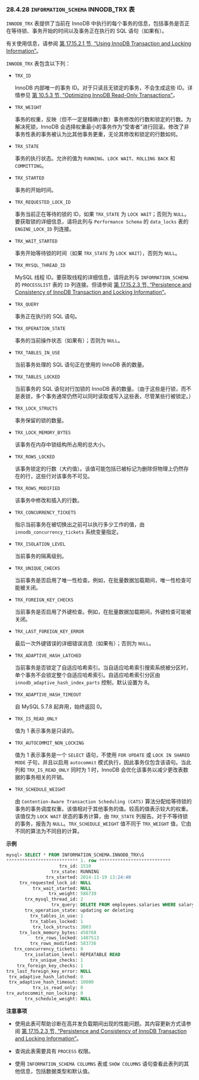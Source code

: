 ### 28.4.28 `INFORMATION_SCHEMA` INNODB_TRX 表

`INNODB_TRX` 表提供了当前在 InnoDB 中执行的每个事务的信息，包括事务是否正在等待锁、事务开始的时间以及事务正在执行的 SQL 语句（如果有）。

有关使用信息，请参阅 [第 17.15.2.1 节, “Using InnoDB Transaction and Locking Information”](#using-innodb-transaction-and-locking-information)。

`INNODB_TRX` 表包含以下列：

- `TRX_ID`

  InnoDB 内部唯一的事务 ID。对于只读且无锁定的事务，不会生成这些 ID。详情参见 [第 10.5.3 节, “Optimizing InnoDB Read-Only Transactions”](#optimizing-innodb-read-only-transactions)。

- `TRX_WEIGHT`

  事务的权重，反映（但不一定是精确计数）事务修改的行数和锁定的行数。为解决死锁，InnoDB 会选择权重最小的事务作为“受害者”进行回滚。修改了非事务性表的事务被认为比其他事务更重，无论其修改和锁定的行数如何。

- `TRX_STATE`

  事务的执行状态。允许的值为 `RUNNING`、`LOCK WAIT`、`ROLLING BACK` 和 `COMMITTING`。

- `TRX_STARTED`

  事务的开始时间。

- `TRX_REQUESTED_LOCK_ID`

  事务当前正在等待的锁的 ID，如果 `TRX_STATE` 为 `LOCK WAIT`；否则为 `NULL`。要获取锁的详细信息，请将此列与 `Performance Schema` 的 `data_locks` 表的 `ENGINE_LOCK_ID` 列连接。

- `TRX_WAIT_STARTED`

  事务开始等待锁的时间（如果 `TRX_STATE` 为 `LOCK WAIT`），否则为 `NULL`。

- `TRX_MYSQL_THREAD_ID`

  MySQL 线程 ID。要获取线程的详细信息，请将此列与 `INFORMATION_SCHEMA` 的 `PROCESSLIST` 表的 `ID` 列连接。但请参阅 [第 17.15.2.3 节, “Persistence and Consistency of InnoDB Transaction and Locking Information”](#persistence-and-consistency-of-innodb-transaction-and-locking-information)。

- `TRX_QUERY`

  事务正在执行的 SQL 语句。

- `TRX_OPERATION_STATE`

  事务的当前操作状态（如果有）；否则为 `NULL`。

- `TRX_TABLES_IN_USE`

  当前事务处理的 SQL 语句正在使用的 InnoDB 表的数量。

- `TRX_TABLES_LOCKED`

  当前事务的 SQL 语句对行加锁的 InnoDB 表的数量。（由于这些是行锁，而不是表锁，多个事务通常仍然可以同时读取或写入这些表，尽管某些行被锁定。）

- `TRX_LOCK_STRUCTS`

  事务保留的锁的数量。

- `TRX_LOCK_MEMORY_BYTES`

  该事务在内存中锁结构所占用的总大小。

- `TRX_ROWS_LOCKED`

  该事务锁定的行数（大约值）。该值可能包括已被标记为删除但物理上仍然存在的行，这些行对该事务不可见。

- `TRX_ROWS_MODIFIED`

  该事务中修改和插入的行数。

- `TRX_CONCURRENCY_TICKETS`

  指示当前事务在被切换出之前可以执行多少工作的值，由 `innodb_concurrency_tickets` 系统变量指定。

- `TRX_ISOLATION_LEVEL`

  当前事务的隔离级别。

- `TRX_UNIQUE_CHECKS`

  当前事务是否启用了唯一性检查。例如，在批量数据加载期间，唯一性检查可能被关闭。

- `TRX_FOREIGN_KEY_CHECKS`

  当前事务是否启用了外键检查。例如，在批量数据加载期间，外键检查可能被关闭。

- `TRX_LAST_FOREIGN_KEY_ERROR`

  最后一次外键错误的详细错误消息（如果有）；否则为 `NULL`。

- `TRX_ADAPTIVE_HASH_LATCHED`

  当前事务是否锁定了自适应哈希索引。当自适应哈希索引搜索系统被分区时，单个事务不会锁定整个自适应哈希索引。自适应哈希索引分区由 `innodb_adaptive_hash_index_parts` 控制，默认设置为 8。

- `TRX_ADAPTIVE_HASH_TIMEOUT`

  自 MySQL 5.7.8 起弃用，始终返回 0。

- `TRX_IS_READ_ONLY`

  值为 1 表示事务是只读的。

- `TRX_AUTOCOMMIT_NON_LOCKING`

  值为 1 表示事务是一个 `SELECT` 语句，不使用 `FOR UPDATE` 或 `LOCK IN SHARED MODE` 子句，并且以启用 `autocommit` 模式执行，因此事务仅包含该语句。当此列和 `TRX_IS_READ_ONLY` 同时为 1 时，InnoDB 会优化该事务以减少更改表数据的事务相关的开销。

- `TRX_SCHEDULE_WEIGHT`

  由 `Contention-Aware Transaction Scheduling (CATS)` 算法分配给等待锁的事务的事务调度权重。该值相对于其他事务的值。较高的值表示较大的权重。该值仅为 `LOCK WAIT` 状态的事务计算，由 `TRX_STATE` 列报告。对于不等待锁的事务，报告为 `NULL`。`TRX_SCHEDULE_WEIGHT` 值不同于 `TRX_WEIGHT` 值，它由不同的算法为不同目的计算。

**示例**

```sql
mysql> SELECT * FROM INFORMATION_SCHEMA.INNODB_TRX\G
*************************** 1. row ***************************
                    trx_id: 1510
                 trx_state: RUNNING
               trx_started: 2014-11-19 13:24:40
     trx_requested_lock_id: NULL
          trx_wait_started: NULL
                trx_weight: 586739
       trx_mysql_thread_id: 2
                 trx_query: DELETE FROM employees.salaries WHERE salary > 65000
       trx_operation_state: updating or deleting
         trx_tables_in_use: 1
         trx_tables_locked: 1
          trx_lock_structs: 3003
     trx_lock_memory_bytes: 450768
           trx_rows_locked: 1407513
         trx_rows_modified: 583736
   trx_concurrency_tickets: 0
       trx_isolation_level: REPEATABLE READ
         trx_unique_checks: 1
    trx_foreign_key_checks: 1
trx_last_foreign_key_error: NULL
 trx_adaptive_hash_latched: 0
 trx_adaptive_hash_timeout: 10000
          trx_is_read_only: 0
trx_autocommit_non_locking: 0
       trx_schedule_weight: NULL
```

**注意事项**

- 使用此表可帮助诊断在高并发负载期间出现的性能问题。其内容更新方式请参阅 [第 17.15.2.3 节, “Persistence and Consistency of InnoDB Transaction and Locking Information”](#persistence-and-consistency-of-innodb-transaction-and-locking-information)。

- 查询此表需要具有 `PROCESS` 权限。

- 使用 `INFORMATION_SCHEMA COLUMNS` 表或 `SHOW COLUMNS` 语句查看此表列的其他信息，包括数据类型和默认值。